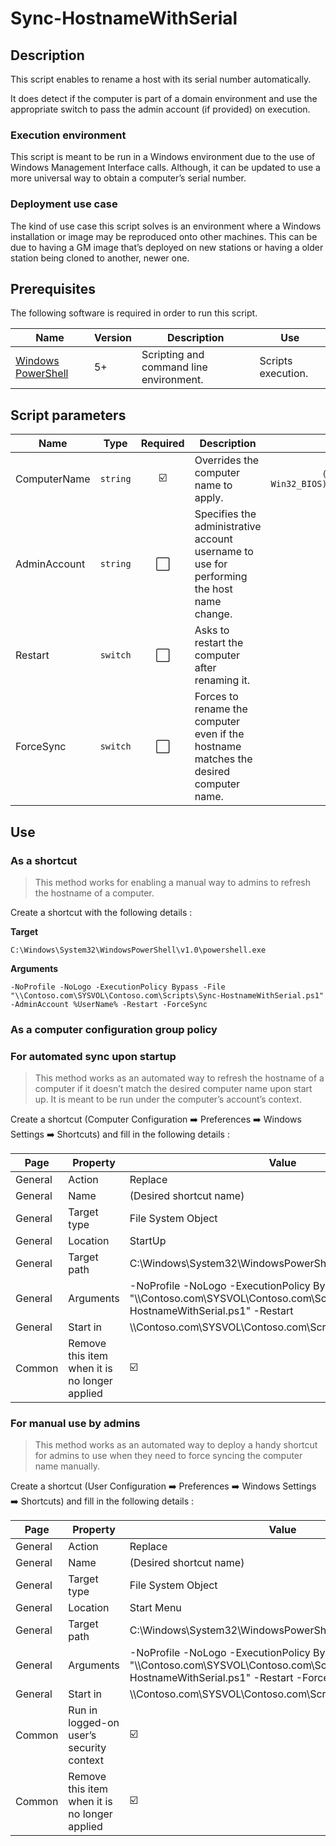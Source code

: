 # Sync-HostnameWithSerial

## Description

This script enables to rename a host with its serial number automatically.

It does detect if the computer is part of a domain environment and use the appropriate switch to pass the admin account (if provided) on execution.

### Execution environment

This script is meant to be run in a Windows environment due to the use of Windows Management Interface calls. Although, it can be updated to use a more universal way to obtain a computer’s serial number.

### Deployment use case

The kind of use case this script solves is an environment where a Windows installation or image may be reproduced onto other machines. This can be due to having a GM image that’s deployed on new stations or having a older station being cloned to another, newer one.

## Prerequisites

The following software is required in order to run this script.

| Name                                                         | Version | Description                             | Use                |
| ------------------------------------------------------------ | ------- | --------------------------------------- | ------------------ |
| [Windows PowerShell](https://docs.microsoft.com/fr-ca/powershell/scripting/install/installing-powershell-on-windows) | 5+      | Scripting and command line environment. | Scripts execution. |

## Script parameters

| Name         |   Type   | Required | Description                                                  |                             Default value |
| ------------ | :------: | :------: | ------------------------------------------------------------ | ----------------------------------------: |
| ComputerName | `string` |    ☑️     | Overrides the computer name to apply.                        | `(Get-WmiObject Win32_BIOS).SerialNumber` |
| AdminAccount | `string` |    ⬜     | Specifies the administrative account username to use for performing the host name change. |                                           |
| Restart      | `switch` |    ⬜     | Asks to restart the computer after renaming it.              |                                  `$false` |
| ForceSync    | `switch` |    ⬜     | Forces to rename the computer even if the hostname matches the desired computer name. |                                  `$false` |



## Use

### As a shortcut

> This method works for enabling a manual way to admins to refresh the hostname of a computer.

Create a shortcut with the following details :

**Target**

```
C:\Windows\System32\WindowsPowerShell\v1.0\powershell.exe
```

**Arguments**

```
-NoProfile -NoLogo -ExecutionPolicy Bypass -File "\\Contoso.com\SYSVOL\Contoso.com\Scripts\Sync-HostnameWithSerial.ps1" -AdminAccount %UserName% -Restart -ForceSync
```

### As a computer configuration group policy

### For automated sync upon startup

> This method works as an automated way to refresh the hostname of a computer if it doesn’t match the desired computer name upon start up. It is meant to be run under the computer’s account’s context.

Create a shortcut (Computer Configuration ➡️ Preferences ➡️ Windows Settings ➡️ Shortcuts) and fill in the following details :

| Page    | Property                                      | Value                                                        |
| ------- | --------------------------------------------- | ------------------------------------------------------------ |
| General | Action                                        | Replace                                                      |
| General | Name                                          | (Desired shortcut name)                                      |
| General | Target type                                   | File System Object                                           |
| General | Location                                      | StartUp                                                      |
| General | Target path                                   | C:\Windows\System32\WindowsPowerShell\v1.0\powershell.exe    |
| General | Arguments                                     | -NoProfile -NoLogo -ExecutionPolicy Bypass -File "\\\Contoso.com\SYSVOL\Contoso.com\Scripts\Sync-HostnameWithSerial.ps1" -Restart |
| General | Start in                                      | \\\Contoso.com\SYSVOL\Contoso.com\Scripts\                   |
| Common  | Remove this item when it is no longer applied | ☑️                                                            |

### For manual use by admins

> This method works as an automated way to deploy a handy shortcut for admins to use when they need to force syncing the computer name manually.

Create a shortcut (User Configuration ➡️ Preferences ➡️ Windows Settings ➡️ Shortcuts) and fill in the following details :

| Page    | Property                                      | Value                                                        |
| ------- | --------------------------------------------- | ------------------------------------------------------------ |
| General | Action                                        | Replace                                                      |
| General | Name                                          | (Desired shortcut name)                                      |
| General | Target type                                   | File System Object                                           |
| General | Location                                      | Start Menu                                                   |
| General | Target path                                   | C:\Windows\System32\WindowsPowerShell\v1.0\powershell.exe    |
| General | Arguments                                     | -NoProfile -NoLogo -ExecutionPolicy Bypass -File "\\\Contoso.com\SYSVOL\Contoso.com\Scripts\Sync-HostnameWithSerial.ps1" -Restart -ForceSync |
| General | Start in                                      | \\\Contoso.com\SYSVOL\Contoso.com\Scripts\                   |
| Common  | Run in logged-on user’s security context      | ☑️                                                            |
| Common  | Remove this item when it is no longer applied | ☑️                                                            |
